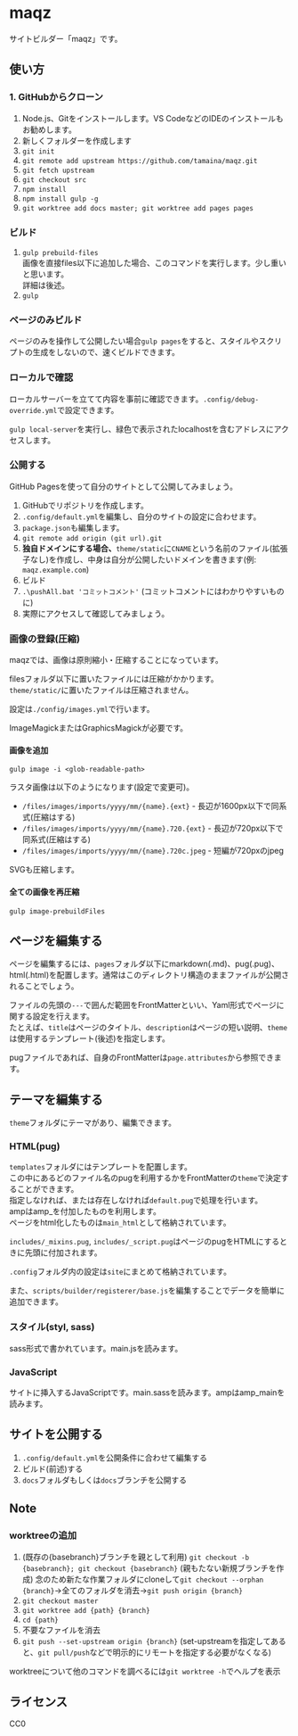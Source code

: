 # maqz
サイトビルダー「maqz」です。

## 使い方
### 1. GitHubからクローン

1. Node.js、Gitをインストールします。VS CodeなどのIDEのインストールもお勧めします。
2. 新しくフォルダーを作成します
3. `git init`
4. `git remote add upstream https://github.com/tamaina/maqz.git`
6. `git fetch upstream`
7. `git checkout src`
8. `npm install`
9. `npm install gulp -g`
10. `git worktree add docs master; git worktree add pages pages`

### ビルド

1. `gulp prebuild-files`  
   画像を直接files以下に追加した場合、このコマンドを実行します。少し重いと思います。   
   詳細は後述。
2. `gulp`

### ページのみビルド
ページのみを操作して公開したい場合`gulp pages`をすると、スタイルやスクリプトの生成をしないので、速くビルドできます。

### ローカルで確認
ローカルサーバーを立てて内容を事前に確認できます。`.config/debug-override.yml`で設定できます。

`gulp local-server`を実行し、緑色で表示されたlocalhostを含むアドレスにアクセスします。

### 公開する
GitHub Pagesを使って自分のサイトとして公開してみましょう。

1. GitHubでリポジトリを作成します。
2. `.config/default.yml`を編集し、自分のサイトの設定に合わせます。 
3. `package.json`も編集します。
4. `git remote add origin (git url).git`
5. **独自ドメインにする場合、**`theme/static`に`CNAME`という名前のファイル(拡張子なし)を作成し、中身は自分が公開したいドメインを書きます(例: `maqz.example.com`)
6. ビルド
7. `.\pushAll.bat 'コミットコメント'` (コミットコメントにはわかりやすいものに)
8. 実際にアクセスして確認してみましょう。 

### 画像の登録(圧縮)
maqzでは、画像は原則縮小・圧縮することになっています。

filesフォルダ以下に置いたファイルには圧縮がかかります。  
`theme/static/`に置いたファイルは圧縮されません。

設定は`./config/images.yml`で行います。

ImageMagickまたはGraphicsMagickが必要です。

#### 画像を追加
```
gulp image -i <glob-readable-path>
```

ラスタ画像は以下のようになります(設定で変更可)。  
- `/files/images/imports/yyyy/mm/{name}.{ext}` - 長辺が1600px以下で同系式(圧縮はする)
- `/files/images/imports/yyyy/mm/{name}.720.{ext}` - 長辺が720px以下で同系式(圧縮はする)
- `/files/images/imports/yyyy/mm/{name}.720c.jpeg` - 短編が720pxのjpeg

SVGも圧縮します。

#### 全ての画像を再圧縮
```
gulp image-prebuildFiles
```

## ページを編集する
ページを編集するには、`pages`フォルダ以下にmarkdown(.md)、pug(.pug)、html(.html)を配置します。通常はこのディレクトリ構造のままファイルが公開されることでしょう。

ファイルの先頭の`---`で囲んだ範囲をFrontMatterといい、Yaml形式でページに関する設定を行えます。  
たとえば、`title`はページのタイトル、`description`はページの短い説明、`theme`は使用するテンプレート(後述)を指定します。

pugファイルであれば、自身のFrontMatterは`page.attributes`から参照できます。

## テーマを編集する
`theme`フォルダにテーマがあり、編集できます。

### HTML(pug)
`templates`フォルダにはテンプレートを配置します。  
この中にあるどのファイル名のpugを利用するかをFrontMatterの`theme`で決定することができます。  
指定しなければ、または存在しなければ`default.pug`で処理を行います。  
ampはamp_を付加したものを利用します。  
ページをhtml化したものは`main_html`として格納されています。

`includes/_mixins.pug`, `includes/_script.pug`はページのpugをHTMLにするときに先頭に付加されます。

`.config`フォルダ内の設定は`site`にまとめて格納されています。

また、`scripts/builder/registerer/base.js`を編集することでデータを簡単に追加できます。

### スタイル(styl, sass)
sass形式で書かれています。main.jsを読みます。

### JavaScript
サイトに挿入するJavaScriptです。main.sassを読みます。ampはamp_mainを読みます。

## サイトを公開する
1. `.config/default.yml`を公開条件に合わせて編集する
2. ビルド(前述)する
3. `docs`フォルダもしくは`docs`ブランチを公開する


## Note

### worktreeの追加

1. (既存の{basebranch}ブランチを親として利用) `git checkout -b {basebranch}; git checkout {basebranch}`
   (親もたない新規ブランチを作成) 念のため新たな作業フォルダにcloneして`git checkout --orphan {branch}`→全てのフォルダを消去→`git push origin {branch}`
2. `git checkout master`
2. `git worktree add {path} {branch}`
3. `cd {path}`
4. 不要なファイルを消去
5. `git push --set-upstream origin {branch}` (set-upstreamを指定してあると、`git pull/push`などで明示的にリモートを指定する必要がなくなる)

worktreeについて他のコマンドを調べるには`git worktree -h`でヘルプを表示

## ライセンス
CC0
